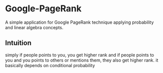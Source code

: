 # Google-PageRank
A simple application for Google PageRank technique applying probability and linear algebra concepts.

## Intuition
simply if people points to you, you get higher rank and if people points to you and you points to others or mentions them, they also get higher rank.
it basically depends on conditional probability
